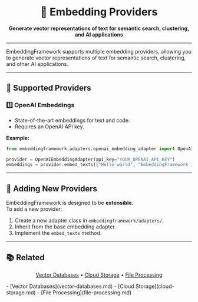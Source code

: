 <h1 align="center">🧠 Embedding Providers</h1>

<p align="center">
  <b>Generate vector representations of text for semantic search, clustering, and AI applications</b>
</p>

---

EmbeddingFramework supports multiple embedding providers, allowing you to generate vector representations of text for semantic search, clustering, and other AI applications.

---

## 🧠 Supported Providers

### 1️⃣ OpenAI Embeddings
- State-of-the-art embeddings for text and code.
- Requires an OpenAI API key.

**Example:**
```python
from embeddingframework.adapters.openai_embedding_adapter import OpenAIEmbeddingAdapter

provider = OpenAIEmbeddingAdapter(api_key="YOUR_OPENAI_API_KEY")
embeddings = provider.embed_texts(["Hello world", "EmbeddingFramework is awesome!"])
```

---

## 🔄 Adding New Providers

EmbeddingFramework is designed to be **extensible**.  
To add a new provider:
1. Create a new adapter class in `embeddingframework/adapters/`.
2. Inherit from the base embedding adapter.
3. Implement the `embed_texts` method.

---

## 📚 Related
<p align="center">
  <a href="vector-databases.md">Vector Databases</a> •
  <a href="cloud-storage.md">Cloud Storage</a> •
  <a href="file-processing.md">File Processing</a>
</p>
- [Vector Databases](vector-databases.md)
- [Cloud Storage](cloud-storage.md)
- [File Processing](file-processing.md)
